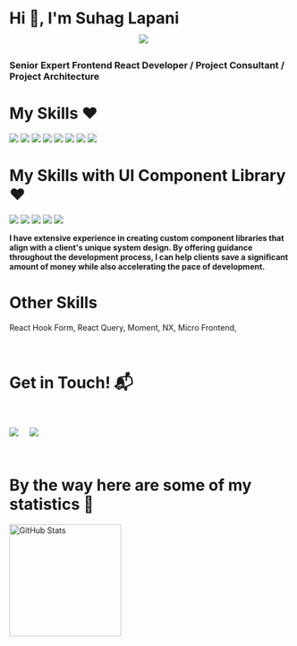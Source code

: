 <h1>Hi 👋, I'm Suhag Lapani &nbsp;&nbsp;&nbsp; &nbsp;&nbsp;&nbsp; &nbsp;&nbsp;&nbsp; &nbsp;&nbsp;&nbsp; &nbsp;&nbsp;&nbsp; &nbsp;&nbsp;&nbsp; &nbsp;&nbsp;&nbsp; &nbsp;&nbsp;&nbsp; &nbsp;&nbsp;&nbsp; &nbsp;&nbsp;&nbsp;  &nbsp;&nbsp;&nbsp; &nbsp;&nbsp;&nbsp; &nbsp;&nbsp;&nbsp; &nbsp;&nbsp;&nbsp;    &nbsp;&nbsp;&nbsp;&nbsp;&nbsp;&nbsp;                 <a align="left" href="mailto:ilapani888@gmail.com" target="blank">
   <img align="center" src="https://img.shields.io/badge/ilapani888@gmail.com-D14836?style=for-the-badge&logo=gmail&logoColor=white" /></a>    &nbsp;&nbsp;&nbsp; </h1>

<h3>Senior Expert Frontend React Developer / Project Consultant / Project Architecture</h3>

<div>
<h1>My Skills ❤️</h1>

![](https://img.shields.io/badge/React-20232A?style=for-the-badge&logo=react&logoColor=61DAFB)
 ![](https://img.shields.io/badge/Reactnative-20232A?style=for-the-badge&logo=react&logoColor=61DAFB)
![](https://img.shields.io/badge/TypeScript-3178C6?style=for-the-badge&logo=typescript&logoColor=white)
![](https://img.shields.io/badge/redux-764abc?style=for-the-badge&logo=redux&logoColor=white)
![](https://img.shields.io/badge/graphql-e535ab?style=for-the-badge&logo=graphql&logoColor=white)
![](https://img.shields.io/badge/JavaScript-F7DF1E?style=for-the-badge&logo=javascript&logoColor=black)
![](https://img.shields.io/badge/HTML5-E34F26?style=for-the-badge&logo=html5&logoColor=white)
![](https://img.shields.io/badge/CSS3-1572B6?style=for-the-badge&logo=css3&logoColor=white)

</div>

 
 <div>
<h1 >My Skills with UI Component Library ❤️</h1>

<div>
 
![](https://img.shields.io/badge/storybook-ff528c?style=for-the-badge&logo=storybook&logoColor=white)
![](https://img.shields.io/badge/mui-027ffe?style=for-the-badge&logo=mui&logoColor=white)
![](https://img.shields.io/badge/antd-3178C6?style=for-the-badge&logo=antd&logoColor=white)
![](https://img.shields.io/badge/reactstrap-3178C6?style=for-the-badge&logo=react-strap&logoColor=white)
![](https://img.shields.io/badge/tailwindcss-38bdf9?style=for-the-badge&logo=tailwindcss&logoColor=white)
 
</div>
   
   
<b>I have extensive experience in creating custom component libraries that align with a client's unique system design. By offering guidance throughout the development process, I can help clients save a significant amount of money while also accelerating the pace of development.</b>
</br>
</div>

  <div>
<h1>Other Skills </h1>
   <p>React Hook Form, React Query, Moment, NX, Micro Frontend,  </p>

</div>

<Br>
<h1 >Get in Touch! 📬</h1>
<Br>
<p >
 <a href="mailto:ilapani888@gmail.com" target="blank">
   <img align="center" src="https://img.shields.io/badge/ilapani888@gmail.com-D14836?style=for-the-badge&logo=gmail&logoColor=white" /></a>    &nbsp;&nbsp;&nbsp;       <a href="https://www.github.com/webdevlapani" target="blank"><img align="center" src="https://img.shields.io/badge/webdevlapani-100000?style=for-the-badge&logo=github&logoColor=white" /></a>
</p>
  
<Br>


 <div>
        <h1>By the way here are some of my statistics 🚀</h1>
        <img src="https://github-readme-stats.vercel.app/api?username=webdevlapani&title_color=6FDA44&text_color=FFFFFF&show_icons=true&icon_color=6FDA44&include_all_commits=true&count_private=true&theme=dark" alt="GitHub Stats" height="200" />
        <br>
       
    
